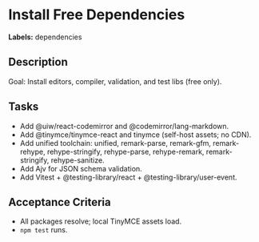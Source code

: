 # Install Free Dependencies

**Labels:** dependencies

## Description

Goal: Install editors, compiler, validation, and test libs (free only).

## Tasks

- Add @uiw/react-codemirror and @codemirror/lang-markdown.
- Add @tinymce/tinymce-react and tinymce (self-host assets; no CDN).
- Add unified toolchain: unified, remark-parse, remark-gfm, remark-rehype, rehype-stringify, rehype-parse, rehype-remark, remark-stringify, rehype-sanitize.
- Add Ajv for JSON schema validation.
- Add Vitest + @testing-library/react + @testing-library/user-event.

## Acceptance Criteria

- All packages resolve; local TinyMCE assets load.
- `npm test` runs.
